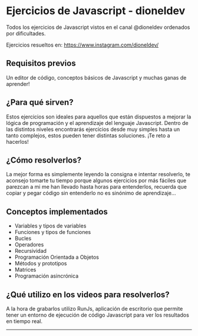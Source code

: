 # Ejercicios de Javascript - dioneldev
Todos los ejercicios de Javascript vistos en el canal @dioneldev ordenados por dificultades.

Ejercicios resueltos en: https://www.instagram.com/dioneldev/

## Requisitos previos
Un editor de código, conceptos básicos de Javascript y muchas ganas de aprender!

## ¿Para qué sirven?
Estos ejercicios son ideales para aquellos que están dispuestos a mejorar la lógica de programación y el aprendizaje del lenguaje Javascript. Dentro de las distintos niveles encontrarás ejercicios desde muy simples hasta un tanto complejos, estos pueden tener distintas soluciones. ¡Te reto a hacerlos!

## ¿Cómo resolverlos?
La mejor forma es simplemente leyendo la consigna e intentar resolverlo, te aconsejo tomarte tu tiempo porque algunos ejercicios por más fáciles que parezcan a mi me han llevado hasta horas para entenderlos, recuerda que copiar y pegar código sin entenderlo no es sinónimo de aprendizaje...

## Conceptos implementados
- Variables y tipos de variables
- Funciones y tipos de funciones
- Bucles
- Operadores
- Recursividad
- Programación Orientada a Objetos
- Métodos y prototipos
- Matrices
- Programación asincrónica

## ¿Qué utilizo en los videos para resolverlos?
A la hora de grabarlos utilizo RunJs, aplicación de escritorio que permite tener un entorno de ejecución de código Javascript para ver los resultados en tiempo real.


----------------------------------------------------------------------------------------------

